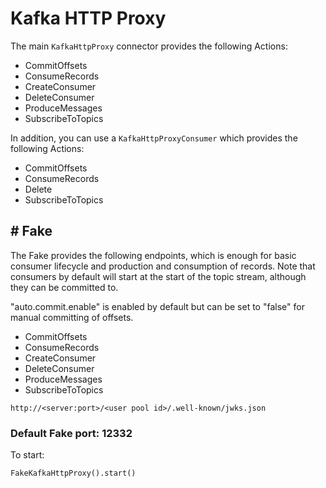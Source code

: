 # Kafka HTTP Proxy

The main `KafkaHttpProxy` connector provides the following Actions:

- CommitOffsets
- ConsumeRecords
- CreateConsumer
- DeleteConsumer
- ProduceMessages
- SubscribeToTopics

In addition, you can use a `KafkaHttpProxyConsumer` which provides the following Actions:

- CommitOffsets
- ConsumeRecords
- Delete
- SubscribeToTopics

## # Fake

The Fake provides the following endpoints, which is enough for basic consumer lifecycle and production and consumption
of records. Note that consumers by default will start at the start of the topic stream, although they can be committed
to. 

"auto.commit.enable" is enabled by default but can be set to "false" for manual committing of offsets.

- CommitOffsets
- ConsumeRecords
- CreateConsumer
- DeleteConsumer
- ProduceMessages
- SubscribeToTopics

`http://<server:port>/<user pool id>/.well-known/jwks.json`

### Default Fake port: 12332

To start:

```
FakeKafkaHttpProxy().start()
```
